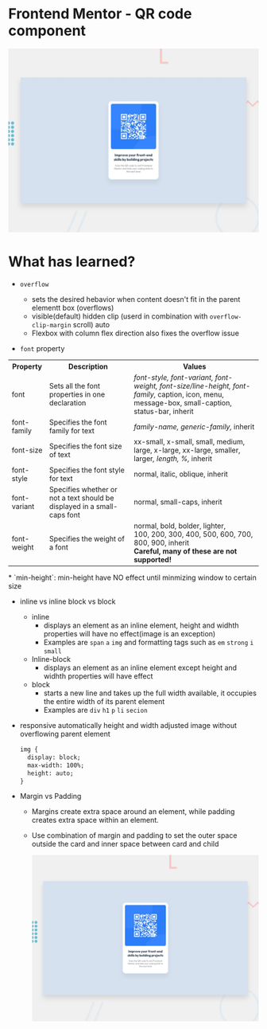 # Frontend Mentor - QR code component

![Design preview for the QR code component coding challenge](/images-readme/preview.jpg)

# What has learned?

* `overflow`
  * sets the desired hebavior when content doesn't fit in the parent elementt box (overflows)
  * visible(default) hidden clip (userd in combination with `overflow-clip-margin` scroll) auto
  * Flexbox with column flex direction also fixes the overflow issue

* `font` property

<table>
  <tbody><tr>
    <th width="15%">Property</th>
    <th>Description</th>
    <th>Values</th>
  </tr>
  <tr>
    <td>font</td>
    <td>Sets all the font properties in one declaration</td>
    <td><i>font-style, 
      font-variant, 
      font-weight, 
      font-size/line-height, 
      font-family, 
      </i>caption, 
      icon, 
      menu, 
      message-box, 
      small-caption, 
      status-bar, 
	inherit</td>
  </tr>
  <tr>
    <td>font-family
    </td>
    <td>Specifies the font family for text</td>
    <td><i>family-name, 
      generic-family, 
	</i>inherit</td>
  </tr>
  <tr>
    <td>font-size</td>
    <td>Specifies the font size of text</td>
    <td>xx-small, 
      x-small, 
      small, 
      medium, 
      large, 
      x-large, 
      xx-large, 
      smaller, 
      larger<i>, 
      length, 
      %, 
	</i>inherit</td>
  </tr>
  <tr>
    <td>font-style
    </td>
    <td>Specifies the font style for text</td>
    <td>normal, 
      italic, 
      oblique, 
	inherit</td>
  </tr>
  <tr>
    <td>font-variant
    </td>
    <td>Specifies whether or not a text should be displayed in a small-caps font</td>
    <td>normal, 
      small-caps, 
	inherit</td>
  </tr>
  <tr>
    <td>font-weight
    </td>
    <td>Specifies the weight of a font</td>
    <td>normal, 
      bold, 
      bolder, 
      lighter, <br>
      100, 
      200, 
      300, 
      400, 
      500, 
      600, 
      700, 
      800, 
      900, 
	inherit<br>
	<strong>Careful, many of these are not supported!</strong></td>
  </tr>
</tbody></table>
* `min-height`: min-height have NO effect until minmizing window to certain size 

* inline vs inline block vs block

  * inline 
    * displays an element as an inline element, height and widhth properties will have no effect(image is an exception)
    * Examples are `span` `a` `img` and formatting tags such as `em` `strong` `i` `small`
  * Inline-block
    * displays an element as an inline element except height and widhth properties will have effect
  * block
    * starts a new line and takes up the full width available, it occupies the entire width of its parent element
    * Examples are `div` `h1` `p` `li` `secion`  

  

* responsive automatically height and width adjusted image without overflowing parent element

  ```
  img {
  	display: block;
  	max-width: 100%;
  	height: auto;
  }
  ```

* Margin vs Padding
  * Margins create extra space around an element, while padding creates extra space within an element.
  
  * Use combination of margin and padding to set the outer space outside the card and inner space between card and child 
  
    ![margin and padding](/images-readme/preview.jpg)  
